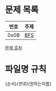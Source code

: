 # 문제 목록
|번호|주제|
| :--: | :--: |
|0x0B|[BFS](https://github.com/audxo112/kotlin-algorithm/blob/K004/0x0B_BFS/index.md)|
[문제 출처](https://github.com/encrypted-def/basic-algo-lecture)

# 파일명 규칙
{순서}_{번호}_{원하는이름}